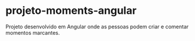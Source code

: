 # projeto-moments-angular
Projeto desenvolvido em Angular onde as pessoas podem criar e comentar momentos marcantes.
